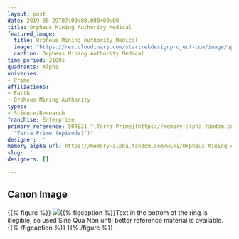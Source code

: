 ```yaml
---
layout: post
date: 2019-08-29T07:00:00.000+00:00
title: Orpheus Mining Authority Medical
featured_image:
  title: Orpheus Mining Authority Medical
  image: "https://res.cloudinary.com/startrekdesignproject-com/image/upload/v1567106062/OrpheusMiningAuthorityMedical.png"
  caption: Orpheus Mining Authority Medical
time_period: 2100s
quadrants: Alpha
universes:
- Prime
affiliations:
- Earth
- Orpheus Mining Authority
types:
- Science/Research
franchise: Enterprise
primary_reference: S04E21 "[Terra Prime](https://memory-alpha.fandom.com/wiki/Terra_Prime
  "Terra Prime (episode)")"
designer: ''
memory_alpha_url: https://memory-alpha.fandom.com/wiki/Orpheus_Mining_colony
slug: ''
designers: []

---
```

## Canon Image

{{% figure %}}
![](https://res.cloudinary.com/startrekdesignproject-com/image/upload/v1567106062/ENT-Demons-OrpheusMiningMedical.jpg){{% figcaption %}}Text in the bottom of the ring is illegible, so used Sine Qua Non until better reference material is available.{{% /figcaption %}} {{% /figure %}}